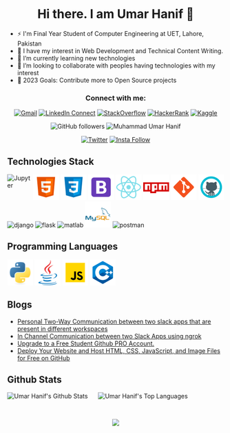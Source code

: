 <div align="center">

# Hi there. I am Umar Hanif 👋

</div>

- ⚡ I'm Final Year Student of Computer Engineering at UET, Lahore, Pakistan
- 🧩 I have my interest in Web Development and Technical Content Writing.
- 🌱 I’m currently learning new technologies
- 👯 I’m looking to collaborate with peoples having technologies with my interest
- 🥅 2023 Goals: Contribute more to Open Source projects

<div align="center">

### Connect with me:

[![Gmail](https://img.shields.io/badge/-Send%20Mail-black?color=14171A&logo=gmail "umarhanifadil1060@gmail.com")](mailto:umarhanifadil1060@gmail.com?subject=From%20GitHub&body=Hi,%20there.%20Found%20you%20from%20GitHub.)
[![LinkedIn Connect](https://img.shields.io/badge/-Connect-black?color=14171A&logo=linkedin "muhammad-umar-hanif-07825a230")](https://www.linkedin.com/in/muhammad-umar-hanif-07825a230/)
[![StackOverflow](https://img.shields.io/badge/-StackOverflow-black?color=14171A&style=flat&logo=StackOverflow)](https://stackoverflow.com/users/17344539/umar-hanif)
[![HackerRank](https://img.shields.io/badge/-HackerRank-black?color=14171A&style=flat&logo=HackerRank)](https://www.hackerrank.com/umarhanifadil101)
[![Kaggle](https://img.shields.io/badge/-Kaggle-black?color=14171A&style=flat&logo=kaggle)](https://www.kaggle.com/umarhanifadil)

![GitHub followers](https://img.shields.io/github/followers/UmarHanifAdil1?label=follow&style=social "Follow on Github")
![](https://komarev.com/ghpvc/?username=UmarHanifAdil "Muhammad Umar Hanif")


[![Twitter](https://img.shields.io/twitter/url/https/twitter.com/cloudposse.svg?style=social&label=Follow%20%40UmarHanifAdil "Umar Hanif")](https://twitter.com/UmarHanofAdil)
[![Insta Follow](https://img.shields.io/badge/%20-Follow-black?color=14171A&labelColor=d81b60&logo=instagram&logoColor=ffffff "umarhanif01")](https://www.instagram.com/umarhanif01/)

</div>


## Technologies Stack

<p align="left">
  <img align="left" alt="Jupyter" src="https://upload.wikimedia.org/wikipedia/commons/thumb/3/38/Jupyter_logo.svg/883px-Jupyter_logo.svg.png" width="60" height="60"/>

  <img style="margin: auto;" src="https://raw.githubusercontent.com/sachinverma53121/sachinverma53121/master/icons/html5.png" alt=html5 width="60" height="60"/>
  <img style="margin: auto;" src="https://raw.githubusercontent.com/sachinverma53121/sachinverma53121/master/icons/css3.png" alt=css3 width="60" height="60"/>
  <img style="margin: auto;" src="https://raw.githubusercontent.com/sachinverma53121/sachinverma53121/master/icons/bootstrap.png" alt=bootstrap width="60" height="60"/>
  <img style="margin: auto;" src="https://raw.githubusercontent.com/sachinverma53121/sachinverma53121/master/icons/react.png" alt=react width="60" height="60"/>
  <img style="margin: auto;" src="https://raw.githubusercontent.com/sachinverma53121/sachinverma53121/master/icons/npm.png" alt=npm width="60" height="60"/>
  <img style="margin: auto;" src="https://raw.githubusercontent.com/sachinverma53121/sachinverma53121/master/icons/git.png" alt=git width="60" height="60"/>
  <img style="margin: auto;" src="https://raw.githubusercontent.com/sachinverma53121/sachinverma53121/master/icons/github.png" alt=github width="60" height="60"/>

  <img src="https://cdn.worldvectorlogo.com/logos/django.svg" alt="django" width="60" height="60"/>
  <img src="https://www.vectorlogo.zone/logos/pocoo_flask/pocoo_flask-icon.svg" alt="flask" width="60" height="60"/>

  <img src="https://upload.wikimedia.org/wikipedia/commons/2/21/Matlab_Logo.png" alt="matlab" width="60" height="60"/>
  <img src="https://raw.githubusercontent.com/devicons/devicon/master/icons/mysql/mysql-original-wordmark.svg" alt="mysql" width="60" height="60"/>

  <img src="https://www.vectorlogo.zone/logos/getpostman/getpostman-icon.svg" alt="postman" width="60" height="60"/>

</p>


<h2>Programming Languages </h2>
<p align="left">
  <img src="https://raw.githubusercontent.com/devicons/devicon/master/icons/python/python-original.svg" alt="python" width="60" height="60"/>
  <img src="https://raw.githubusercontent.com/devicons/devicon/master/icons/java/java-original.svg" alt="java" width="60" height="60"/>
  <img style="margin: auto;" src="https://raw.githubusercontent.com/sachinverma53121/sachinverma53121/master/icons/js.png" alt=javascript width="60" height="60"/>
  <img src="https://raw.githubusercontent.com/sachinverma53121/sachinverma53121/master/icons/cpp.png" alt="c++" width="60" height="60"/>
</p>

## Blogs
<p align="left">
<ul>
  <li>
    <a href="https://medium.com/@umarhanifadil/personal-two-way-communication-between-two-slack-apps-that-are-present-in-different-workspaces-9085b6308cc7">Personal Two-Way Communication between two slack apps that are present in different workspaces</a>
  </li>
    <li>
    <a href="https://medium.com/@umarhanifadil/in-channel-communication-between-two-slack-apps-using-ngrok-6d40260c671">In Channel Communication between two Slack Apps using ngrok</a>
  </li>
    <li>
    <a href="https://medium.com/@umarhanifadil/upgrade-to-a-free-student-github-pro-account-8f15f5e5eba2">Upgrade to a Free Student Github PRO Account.</a>
  </li>
    <li>
    <a href="https://medium.com/@umarhanifadil/deploy-your-website-and-host-html-css-javascript-and-image-files-for-free-on-github-44ce833c087a">Deploy Your Website and Host HTML, CSS, JavaScript, and Image Files for Free on GitHub</a>
  </li>
  </ul>
   
</p>

## Github Stats

<p align="left">
  <img class="darkMode" alt="Umar Hanif's Github Stats" src="https://github-readme-stats.vercel.app/api?username=UmarHanifAdil1&show_icons=true&hide_border=true&locale=en&theme=tokyonight" width=50%/>
  <img class="darkMode" alt="Umar Hanif's Top Languages" style="padding-left: 20px;" src="https://github-readme-stats.vercel.app/api/top-langs/?username=UmarHanifAdil1&langs_count=12&count_private=true&layout=compact&theme=tokyonight&hide_border=true&bg_color=0D1117" width=35%/>
</p>
<br>
<p align="center">
  <img height="180em" src="https://github-readme-streak-stats.herokuapp.com/?user=UmarHanifAdil1&theme=tokyonight&hide_border=true&background=0D1117&stroke=0000&count_private=true&include_all_commits=true"/>
<!--   <img src="https://activity-graph.herokuapp.com/graph?username=UmarHanifAdil1&count_private=true&hide_border=true&bg_color=0d1117&theme=github" /> -->
</p>
